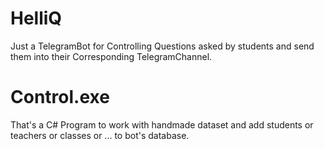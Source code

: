 # HelliQ
Just a TelegramBot for Controlling Questions asked by students and send them into their Corresponding TelegramChannel.

# Control.exe
That's a C# Program to work with handmade dataset and add students or teachers or classes or ... to bot's database.
